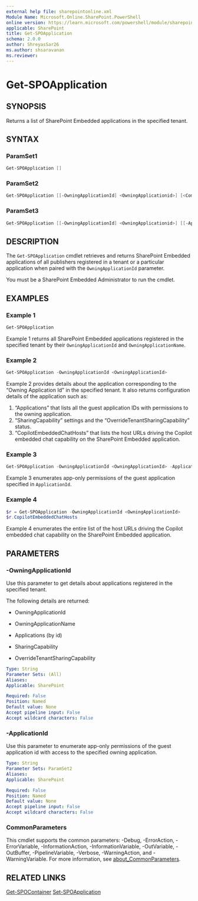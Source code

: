 ```yaml
---
external help file: sharepointonline.xml
Module Name: Microsoft.Online.SharePoint.PowerShell
online version: https://learn.microsoft.com/powershell/module/sharepoint-online/get-spoapplication
applicable: SharePoint
title: Get-SPOApplication
schema: 2.0.0
author: ShreyasSar26
ms.author: shsaravanan
ms.reviewer:
---
```


# Get-SPOApplication

## SYNOPSIS

Returns a list of SharePoint Embedded applications in the specified tenant.

## SYNTAX

### ParamSet1

```powershell
Get-SPOApplication []
```
### ParamSet2

```powershell
Get-SPOApplication [[-OwningApplicationId] <OwningApplicationid>] [<CommonParameters>]
```

### ParamSet3

```powershell
Get-SPOApplication [[-OwningApplicationId] <OwningApplicationid>] [[-ApplicationId] <ApplicationId>]
``` 

## DESCRIPTION

The `Get-SPOApplication` cmdlet retrieves and returns SharePoint Embedded applications of all publishers registered in a tenant or a particular application when paired with the `OwningApplicationId` parameter. 

You must be a SharePoint Embedded Administrator to run the cmdlet. 
## EXAMPLES

### Example 1

```powershell
Get-SPOApplication
```

Example 1 returns all SharePoint Embedded applications registered in the specified tenant by their `OwningApplicationId` and `OwningApplicationName`.

### Example 2

```powershell
Get-SPOApplication -OwningApplicationId <OwningApplicationId>
```

Example 2 provides details about the application corresponding to the “Owning Application Id” in the specified tenant. It also returns configuration details of the application such as:
1)	“Applications” that  lists all the guest application IDs with permissions to the owning application.
2)	“SharingCapability” settings and the “OverrideTenantSharingCapability” status. 
3)	“CopilotEmbeddedChatHosts” that lists the host URLs driving the Copilot embedded chat capability on the SharePoint Embedded application.


### Example 3

```powershell
Get-SPOApplication -OwningApplicationId <OwningApplicationId> -ApplicationId <ApplicationId>
```

Example 3 enumerates app-only permissions of the guest application specified in `ApplicationId`.

### Example 4

```powershell
$r = Get-SPOApplication -OwningApplicationId <OwningApplicationId>
$r.CopilotEmbeddedChatHosts
```

Example 4 enumerates the entire list of the host URLs driving the Copilot embedded chat capability on the SharePoint Embedded application.

## PARAMETERS

### -OwningApplicationId

Use this parameter to get details about applications registered in the specified tenant.

The following details are returned:

- OwningApplicationId

- OwningApplicationName

- Applications (by id)

- SharingCapability

- OverrideTenantSharingCapability
  
```yaml
Type: String
Parameter Sets: (All)
Aliases:
Applicable: SharePoint

Required: False
Position: Named
Default value: None
Accept pipeline input: False
Accept wildcard characters: False
```

### -ApplicationId

Use this parameter to enumerate app-only permissions of the guest application id with access to the specified owning application.

```yaml
Type: String
Parameter Sets: ParamSet2
Aliases:
Applicable: SharePoint

Required: False
Position: Named
Default value: None
Accept pipeline input: False
Accept wildcard characters: False
```
 
### CommonParameters

This cmdlet supports the common parameters: -Debug, -ErrorAction, -ErrorVariable, -InformationAction, -InformationVariable, -OutVariable, -OutBuffer, -PipelineVariable, -Verbose, -WarningAction, and -WarningVariable. For more information, see [about_CommonParameters](https://go.microsoft.com/fwlink/?LinkID=113216).


## RELATED LINKS

[Get-SPOContainer](./Get-SPOContainer.md)
[Set-SPOApplication](./Set-SPOApplication.md)
